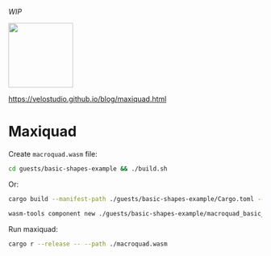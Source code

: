 _WIP_

<img src="https://raw.githubusercontent.com/velostudio/maxiquad/main/maxiquad.png" width="128" />

https://velostudio.github.io/blog/maxiquad.html

# Maxiquad

Create `macroquad.wasm` file:

```bash
cd guests/basic-shapes-example && ./build.sh
```

Or:

```bash
cargo build --manifest-path ./guests/basic-shapes-example/Cargo.toml --release --out-dir ./guests/basic-shapes-example/ -Z unstable-options --target wasm32-wasi

wasm-tools component new ./guests/basic-shapes-example/macroquad_basic_shapes.wasm -o macroquad.wasm --adapt ./guests/wasi_snapshot_preview1.reactor.wasm
```

Run maxiquad:

```bash
cargo r --release -- --path ./macroquad.wasm
```
